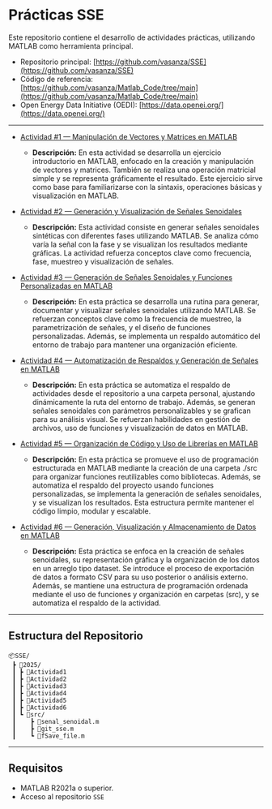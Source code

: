 # Prácticas SSE

Este repositorio contiene el desarrollo de actividades prácticas, utilizando MATLAB como herramienta principal.

- Repositorio principal: [https://github.com/vasanza/SSE](https://github.com/vasanza/SSE)  
- Código de referencia: [https://github.com/vasanza/Matlab_Code/tree/main](https://github.com/vasanza/Matlab_Code/tree/main)
- Open Energy Data Initiative (OEDI): [https://data.openei.org/](https://data.openei.org/)

---

- [Actividad #1 — Manipulación de Vectores y Matrices en MATLAB](https://github.com/vasanza/SSE/tree/main/2025/ACTIVIDAD1)
  - **Descripción:** En esta actividad se desarrolla un ejercicio introductorio en MATLAB, enfocado en la creación y manipulación de vectores y matrices. También se realiza una operación matricial simple y se representa gráficamente el resultado. Este ejercicio sirve como base para familiarizarse con la sintaxis, operaciones básicas y visualización en MATLAB.

- [Actividad #2 — Generación y Visualización de Señales Senoidales](https://github.com/vasanza/SSE/tree/main/2025/ACTIVIDAD2)
  - **Descripción:** Esta actividad consiste en generar señales senoidales sintéticas con diferentes fases utilizando MATLAB. Se analiza cómo varía la señal con la fase y se visualizan los resultados mediante gráficas. La actividad refuerza conceptos clave como frecuencia, fase, muestreo y visualización de señales.

- [Actividad #3 — Generación de Señales Senoidales y Funciones Personalizadas en MATLAB](https://github.com/vasanza/SSE/tree/main/2025/ACTIVIDAD3)
  - **Descripción:** En esta práctica se desarrolla una rutina para generar, documentar y visualizar señales senoidales utilizando MATLAB. Se refuerzan conceptos clave como la frecuencia de muestreo, la parametrización de señales, y el diseño de funciones personalizadas. Además, se implementa un respaldo automático del entorno de trabajo para mantener una organización eficiente.

- [Actividad #4 — Automatización de Respaldos y Generación de Señales en MATLAB](https://github.com/vasanza/SSE/tree/main/2025/ACTIVIDAD4)
  - **Descripción:** En esta práctica se automatiza el respaldo de actividades desde el repositorio a una carpeta personal, ajustando dinámicamente la ruta del entorno de trabajo. Además, se generan señales senoidales con parámetros personalizables y se grafican para su análisis visual. Se refuerzan habilidades en gestión de
archivos, uso de funciones y visualización de datos en MATLAB.

- [Actividad #5 — Organización de Código y Uso de Librerías en MATLAB](https://github.com/vasanza/SSE/tree/main/2025/ACTIVIDAD5)
  - **Descripción:** En esta práctica se promueve el uso de programación estructurada en MATLAB mediante la creación de una carpeta ./src para organizar funciones reutilizables como bibliotecas. Además, se automatiza el respaldo del proyecto usando funciones personalizadas, se implementa la generación de señales senoidales, y se visualizan los resultados. Esta estructura permite mantener el código limpio, modular y escalable.

- [Actividad #6 — Generación, Visualización y Almacenamiento de Datos en MATLAB](https://github.com/vasanza/SSE/tree/main/2025/ACTIVIDAD6)
  - **Descripción:** Esta práctica se enfoca en la creación de señales senoidales, su representación gráfica y la organización de los datos en un arreglo tipo dataset. Se introduce el proceso de exportación de datos a formato CSV para su uso posterior o análisis externo. Además, se mantiene una estructura de programación ordenada mediante el uso de funciones y organización en carpetas (src), y se automatiza el respaldo de la actividad.

---

## Estructura del Repositorio

```
📦SSE/
 ┣ 📂2025/
 ┃ ┣ 📂Actividad1
 ┃ ┣ 📂Actividad2
 ┃ ┣ 📂Actividad3
 ┃ ┣ 📂Actividad4
 ┃ ┣ 📂Actividad5
 ┃ ┣ 📂Actividad6
 ┃ ┗ 📂src/
 ┃    ┣ 📄senal_senoidal.m
 ┃    ┣ 📄git_sse.m
 ┃    ┗ 📄fSave_file.m
```

---

## Requisitos

- MATLAB R2021a o superior.
- Acceso al repositorio `SSE`

